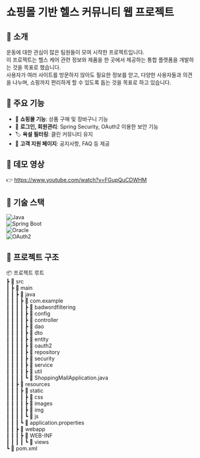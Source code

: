#  쇼핑몰 기반 헬스 커뮤니티 웹 프로젝트

## 📌 소개
운동에 대한 관심이 많은 팀원들이 모여 시작한 프로젝트입니다.  
이 프로젝트는 헬스 케어 관련 정보와 제품을 한 곳에서 제공하는 통합 플랫폼을 개발하는 것을 목표로 했습니다.    
사용자가 여러 사이트를 방문하지 않아도 필요한 정보를 얻고, 다양한 사용자들과 의견을 나누며, 쇼핑까지 편리하게 할 수 있도록 돕는 것을 목표로 하고 있습니다.  

## 📌 주요 기능
- 🛒 **쇼핑몰 기능**: 상품 구매 및 장바구니 기능
- 🔐 **로그인, 회원관리**: Spring Security, OAuth2 이용한 보안 기능
- 🏷 **욕설 필터링**: 클린 커뮤니티 유지
- 📑 **고객 지원 페이지**: 공지사항, FAQ 등 제공

## 📌 데모 영상
👉 https://www.youtube.com/watch?v=FGupQuCDWHM

## 📌 기술 스택
![Java](https://img.shields.io/badge/Java-17-orange?style=for-the-badge&logo=java)   
![Spring Boot](https://img.shields.io/badge/SpringBoot-3.3.3-green?style=for-the-badge&logo=spring)  
![Oracle](https://img.shields.io/badge/Oracle-Database-red?style=for-the-badge&logo=oracle)  
![OAuth2](https://img.shields.io/badge/OAuth2-Security-critical?style=for-the-badge&logo=auth0)

## 📌 프로젝트 구조
📦 프로젝트 루트  
 ┣ 📂 src  
 ┃ ┣ 📂 main  
 ┃ ┃ ┣ 📂 java  
 ┃ ┃ ┃ ┣ 📂 com.example  
 ┃ ┃ ┃ ┃ ┣ 📂 badwordfiltering  
 ┃ ┃ ┃ ┃ ┣ 📂 config  
 ┃ ┃ ┃ ┃ ┣ 📂 controller  
 ┃ ┃ ┃ ┃ ┣ 📂 dao  
 ┃ ┃ ┃ ┃ ┣ 📂 dto  
 ┃ ┃ ┃ ┃ ┣ 📂 entity  
 ┃ ┃ ┃ ┃ ┣ 📂 oauth2  
 ┃ ┃ ┃ ┃ ┣ 📂 repository  
 ┃ ┃ ┃ ┃ ┣ 📂 security  
 ┃ ┃ ┃ ┃ ┣ 📂 service  
 ┃ ┃ ┃ ┃ ┣ 📂 util  
 ┃ ┃ ┃ ┃ ┗ 📜 ShoppingMallApplication.java  
 ┃ ┃ ┣ 📂 resources  
 ┃ ┃ ┃ ┣ 📂 static  
 ┃ ┃ ┃ ┃ ┣ 📂 css  
 ┃ ┃ ┃ ┃ ┣ 📂 images  
 ┃ ┃ ┃ ┃ ┣ 📂 img  
 ┃ ┃ ┃ ┃ ┗ 📂 js  
 ┃ ┃ ┃ ┗ 📜 application.properties  
 ┃ ┃ ┣ 📂 webapp  
 ┃ ┃ ┃ ┣ 📂 WEB-INF  
 ┃ ┃ ┃ ┃ ┗ 📂 views  
 ┗ 📜 pom.xml  

